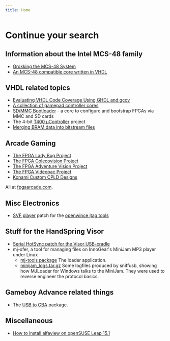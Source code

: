 ```yaml
---
title: Home
---
```

# Continue your search #

## Information about the Intel MCS-48 family ##
- [Grokking the MCS-48 System](mcs-48/mcs-48.pdf)
- [An MCS-48 compatible core written in VHDL](http://opencores.org/project,t48)

## VHDL related topics ##
- [Evaluating VHDL Code Coverage Using GHDL and gcov](ghdl_gcov/ghdl_gcov.html)
- [A collection of gamepad controller cores](http://opencores.org/project,gamepads)
- [SD/MMC Bootloader](http://opencores.org/project,spi_boot) - a core to configure and bootstrap FPGAs via MMC and SD cards
- The 4-bit [T400 µController](http://opencores.org/project,t400) project
- [Merging BRAM data into bitstream files](BRAM_Bitstreams.html)

## Arcade Gaming ##
- [The FPGA Lady Bug Project](http://home.freeuk.com/fpgaarcade/lady_main.htm)
- [The FPGA Colecovision Project](http://home.freeuk.com/fpgaarcade/cv.htm)
- [The FPGA Adventure Vision Project](http://home.freeuk.com/fpgaarcade/av.htm)
- [The FPGA Videopac Project](http://home.freeuk.com/fpgaarcade/videopac.htm)
- [Konami Custom CPLD Designs](http://home.freeuk.com/fpgaarcade/konami_customs.html)

All at [fpgaarcade.com](http://www.fpgaarcade.com/).

## Misc Electronics ##
- [SVF player](http://sourceforge.net/tracker/index.php?func=detail&aid=1074347&group_id=52603&atid=469852) patch for the [openwince jtag tools](http://openwince.sourceforge.net/jtag.php)

## Stuff for the HandSpring Visor ##
- [Serial HotSync patch for the Visor USB-cradle](visor_cradle/serial_patch.html)
- mj-xfer, a tool for managing files on InnoGear's MiniJam MP3 player under Linux
  - [mj-tools package](http://sourceforge.net/projects/mj-tools/) The loader application.
  - [minijam_logs.tar.gz](mj-xfer/minijam_logs.tar.gz) Some logfiles produced by sniffusb, showing how MJLoader for Windows talks to the MiniJam. They were used to reverse engineer the protocol basics.

## Gameboy Advance related things ##
- The [USB to GBA](usb_gba/usb_gba.html) package.

## Miscellaneous
- [How to install alfaview on openSUSE Leap 15.1](https://gist.github.com/devsaurus/95ca70de3605547d71d86590ecd32543)
